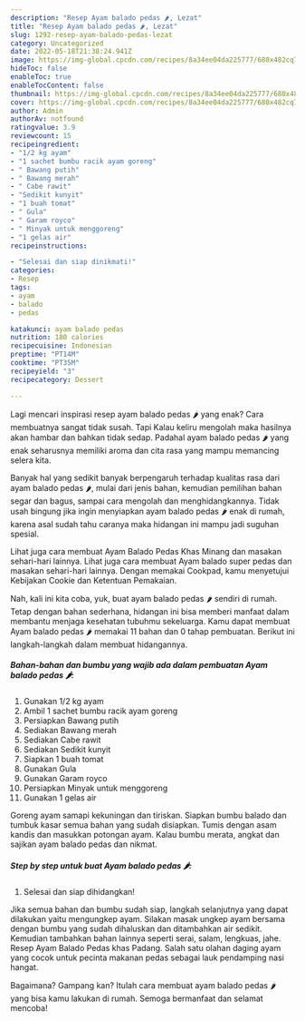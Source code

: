 ```yaml
---
description: "Resep Ayam balado pedas 🌶, Lezat"
title: "Resep Ayam balado pedas 🌶, Lezat"
slug: 1292-resep-ayam-balado-pedas-lezat
category: Uncategorized
date: 2022-05-18T21:38:24.941Z
image: https://img-global.cpcdn.com/recipes/8a34ee04da225777/680x482cq70/ayam-balado-pedas-foto-resep-utama.jpg
hideToc: false
enableToc: true
enableTocContent: false
thumbnail: https://img-global.cpcdn.com/recipes/8a34ee04da225777/680x482cq70/ayam-balado-pedas-foto-resep-utama.jpg
cover: https://img-global.cpcdn.com/recipes/8a34ee04da225777/680x482cq70/ayam-balado-pedas-foto-resep-utama.jpg
author: Admin
authorAv: notfound
ratingvalue: 3.9
reviewcount: 15
recipeingredient:
- "1/2 kg ayam"
- "1 sachet bumbu racik ayam goreng"
- " Bawang putih"
- " Bawang merah"
- " Cabe rawit"
- "Sedikit kunyit"
- "1 buah tomat"
- " Gula"
- " Garam royco"
- " Minyak untuk menggoreng"
- "1 gelas air"
recipeinstructions:

- "Selesai dan siap dinikmati!"
categories:
- Resep
tags:
- ayam
- balado
- pedas

katakunci: ayam balado pedas 
nutrition: 180 calories
recipecuisine: Indonesian
preptime: "PT14M"
cooktime: "PT35M"
recipeyield: "3"
recipecategory: Dessert

---
```



Lagi mencari inspirasi resep ayam balado pedas 🌶 yang enak? Cara membuatnya sangat tidak susah. Tapi Kalau keliru mengolah maka hasilnya akan hambar dan bahkan tidak sedap. Padahal ayam balado pedas 🌶 yang enak seharusnya memiliki aroma dan cita rasa yang mampu memancing selera kita.


Banyak hal yang sedikit banyak berpengaruh terhadap kualitas rasa dari ayam balado pedas 🌶, mulai dari jenis bahan, kemudian pemilihan bahan segar dan bagus, sampai cara mengolah dan menghidangkannya. Tidak usah bingung jika ingin menyiapkan ayam balado pedas 🌶 enak di rumah, karena asal sudah tahu caranya maka hidangan ini mampu jadi suguhan spesial.

Lihat juga cara membuat Ayam Balado Pedas Khas Minang dan masakan sehari-hari lainnya. Lihat juga cara membuat Ayam balado super pedas dan masakan sehari-hari lainnya. Dengan memakai Cookpad, kamu menyetujui Kebijakan Cookie dan Ketentuan Pemakaian.


Nah, kali ini kita coba, yuk, buat ayam balado pedas 🌶 sendiri di rumah. Tetap dengan bahan sederhana, hidangan ini bisa memberi manfaat dalam membantu menjaga kesehatan tubuhmu sekeluarga. Kamu dapat membuat Ayam balado pedas 🌶 memakai 11 bahan dan 0 tahap pembuatan. Berikut ini langkah-langkah dalam membuat hidangannya.

<!--inarticleads1-->

##### Bahan-bahan dan bumbu yang wajib ada dalam pembuatan Ayam balado pedas 🌶:

1. Gunakan 1/2 kg ayam
1. Ambil 1 sachet bumbu racik ayam goreng
1. Persiapkan  Bawang putih
1. Sediakan  Bawang merah
1. Sediakan  Cabe rawit
1. Sediakan Sedikit kunyit
1. Siapkan 1 buah tomat
1. Gunakan  Gula
1. Gunakan  Garam royco
1. Persiapkan  Minyak untuk menggoreng
1. Gunakan 1 gelas air


Goreng ayam samapi kekuningan dan tiriskan. Siapkan bumbu balado dan tumbuk kasar semua bahan yang sudah disiapkan. Tumis dengan asam kandis dan masukkan potongan ayam. Kalau bumbu merata, angkat dan sajikan ayam balado pedas dan nikmat. 

<!--inarticleads2-->

##### Step by step untuk buat Ayam balado pedas 🌶:


1. Selesai dan siap dihidangkan!

Jika semua bahan dan bumbu sudah siap, langkah selanjutnya yang dapat dilakukan yaitu mengungkep ayam. Silakan masak ungkep ayam bersama dengan bumbu yang sudah dihaluskan dan ditambahkan air sedikit. Kemudian tambahkan bahan lainnya seperti serai, salam, lengkuas, jahe. Resep Ayam Balado Pedas khas Padang. Salah satu olahan daging ayam yang cocok untuk pecinta makanan pedas sebagai lauk pendamping nasi hangat. 

Bagaimana? Gampang kan? Itulah cara membuat ayam balado pedas 🌶 yang bisa kamu lakukan di rumah. Semoga bermanfaat dan selamat mencoba!
